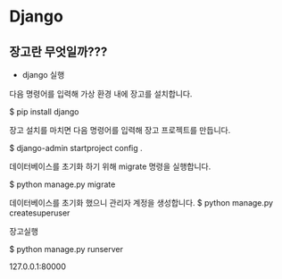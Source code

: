 # Django

## 장고란 무엇일까???

* django 실행

다음 명령어를 입력해 가상 환경 내에 장고를 설치합니다.

$ pip install django

장고 설치를 마치면 다음 명령어를 입력해 장고 프로젝트를 만듭니다.

$ django-admin startproject config .

데이터베이스를 초기화 하기 위해 migrate 명령을 실행합니다.

$ python manage.py migrate

데이터베이스를 초기화 했으니 관리자 계정을 생성합니다.
$ python manage.py createsuperuser


장고실행

$ python manage.py runserver

127.0.0.1:80000
